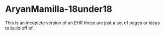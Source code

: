 # AryanMamilla-18under18

This is an incoplete version of an EHR these are just a set of pages or ideas to build off of.
